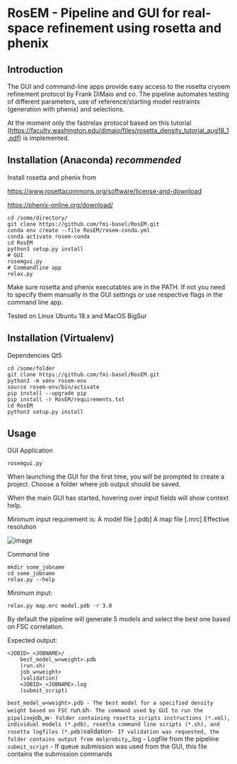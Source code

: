 # RosEM - Pipeline and GUI for real-space refinement using rosetta and phenix

## Introduction

The GUI and command-line apps provide easy access to the rosetta cryoem refinement protocol by Frank DiMaio and co. The pipeline automates testing of different parameters, use of reference/starting model restraints (generation with phenix) and selections.

At the moment only the fastrelax protocol based on this tutorial (https://faculty.washington.edu/dimaio/files/rosetta_density_tutorial_aug18_1.pdf) is implemented.


## Installation (Anaconda) ***recommended***

Install rosetta and phenix from

https://www.rosettacommons.org/software/license-and-download

https://phenix-online.org/download/


```
cd /some/directory/
git clone https://github.com/fmi-basel/RosEM.git
conda env create --file RosEM/rosem-conda.yml
conda activate rosem-conda
cd RosEM
python3 setup.py install
# GUI
rosemgui.py
# Commandline app
relax.py
```

Make sure rosetta and phenix executables are in the PATH. If not you need to specify them manually in the GUI settings or use respective flags in the command line app.

Tested on Linux Ubuntu 18.x and MacOS BigSur

## Installation (Virtualenv)

Dependencies
Qt5

```
cd /some/folder
git clone https://github.com/fmi-basel/RosEM.git
python3 -m venv rosem-env
source rosem-env/bin/activate
pip install --upgrade pip
pip install -r RosEM/requirements.txt
cd RosEM
python3 setup.py install
```
## Usage

GUI Application
```
rosemgui.py
```

When launching the GUI for the first time, you  will be prompted to create a project. Choose a folder where job output should be saved.

When the main GUI has started, hovering over input fields will show context help.

Minimum input requirement is:
A model file [.pdb]
A map file [.mrc]
Effective resolution

![image](https://user-images.githubusercontent.com/29370094/125800628-f74b92e7-4e3e-4be0-8b4d-c2d17d294266.png)

Command line
```
mkdir some_jobname
cd some_jobname
relax.py --help
```

Minimum input:
```
relax.py map.mrc model.pdb -r 3.0
```

By default the pipeline will generate 5 models and select the best one based on FSC correlation.

Expected output:

```
<JOBID>_<JOBNAME>/
    best_model_w<weight>.pdb
    (run.sh)
    job_w<weight>
    (validation)
    <JOBID>_<JOBNAME>.log
    (submit_script)
```

`best_model_w<weight>.pdb - The best model for a specified density weight based on FSC
`run.sh` - The command used by GUI to run the pipeline
`job_w<weight>` - Folder containing rosetta_scripts instructions (*.xml), individual models (*.pdb), rosetta command line scripts (*.sh), and rosetta logfiles (*.pdb)
`validation` - If validation was requested, the folder contains output from molprobity
`<JOBID>_<JOBNAME>.log - Logfile from the pipeline
`submit_script` - If queue submission was used from the GUI, this file contains the submission commands
